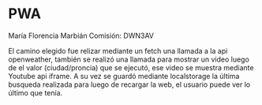# PWA
María Florencia Marbián
Comisión: DWN3AV

El camino elegido fue relizar mediante un fetch una llamada a la api openweather, también se realizó una llamada para mostrar un video luego de el valor (ciudad/proncia) que se ejecutó, ese video se muestra mediante Youtube api iframe. A su vez se guardó mediante localstorage la última busqueda realizada para luego de recargar la web, el usuario puede ver lo último que tenía. 
